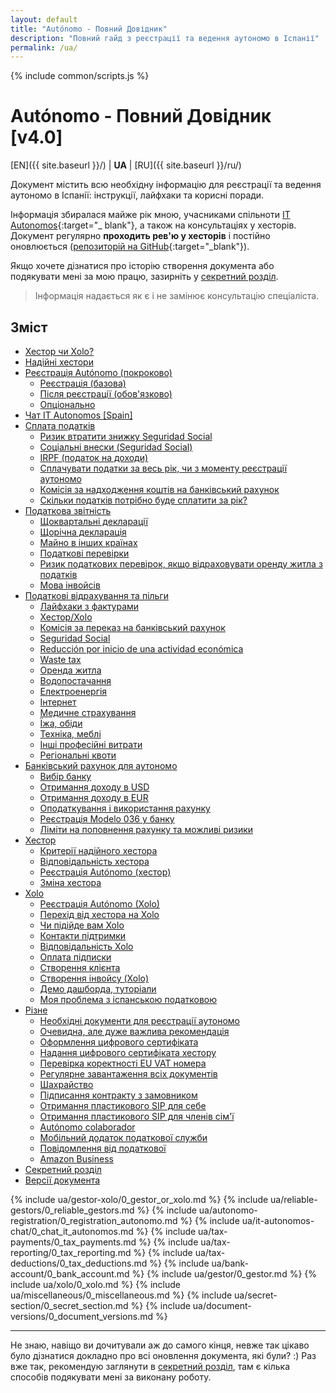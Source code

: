 ```yaml
---
layout: default
title: "Autónomo - Повний Довідник"
description: "Повний гайд з реєстрації та ведення аутономо в Іспанії"
permalink: /ua/
---
```


<style>
{% include common/common.css %}

.container-lg.px-3.my-5.markdown-body h1:first-of-type {
    display: none;
}
</style>

{% include common/scripts.js %}

# Autónomo - Повний Довідник [v4.0]

[EN]({{ site.baseurl }}/) | **UA** | [RU]({{ site.baseurl }}/ru/)

Документ містить всю необхідну інформацію для реєстрації та ведення аутономо в Іспанії: інструкції, лайфхаки та корисні
поради.

Інформація збиралася майже рік мною, учасниками спільноти [IT Autonomos](https://bit.ly/it-autonomos-es){:target="_
blank"}, а також на консультаціях у хесторів. Документ регулярно **проходить рев'ю у хесторів** і постійно
оновлюється ([репозиторій на GitHub](https://bit.ly/it-autonomos-github){:target="_blank"}).

Якщо хочете дізнатися про історію створення документа або подякувати мені за мою працю, зазирніть
у [секретний розділ](#секретний-розділ).

> Інформація надається як є і не замінює консультацію спеціаліста.

## Зміст

- [Хестор чи Xolo?](#хестор-чи-xolo)
- [Надійні хестори](#надійні-хестори)
- [Реєстрація Autónomo (покроково)](#реєстрація-autónomo-покроково)
    - [Реєстрація (базова)](#реєстрація-базова)
    - [Після реєстрації (обов'язково)](#після-реєстрації-обовязково)
    - [Опціонально](#опціонально)
- [Чат IT Autonomos [Spain]](#чат-it-autonomos-spain)
- [Сплата податків](#сплата-податків)
    - [Ризик втратити знижку Seguridad Social](#ризик-втратити-знижку-seguridad-social)
    - [Соціальні внески (Seguridad Social)](#соціальні-внески-seguridad-social)
    - [IRPF (податок на доходи)](#irpf-податок-на-доходи)
    - [Сплачувати податки за весь рік, чи з моменту реєстрації аутономо](#сплачувати-податки-за-весь-рік-чи-з-моменту-реєстрації-аутономо)
    - [Комісія за надходження коштів на банківський рахунок](#комісія-за-надходження-коштів-на-банківський-рахунок)
    - [Скільки податків потрібно буде сплатити за рік?](#скільки-податків-потрібно-буде-сплатити-за-рік)
- [Податкова звітність](#податкова-звітність)
    - [Щоквартальні декларації](#щоквартальні-декларації)
    - [Щорічна декларація](#щорічна-декларація)
    - [Майно в інших країнах](#майно-в-інших-країнах)
    - [Податкові перевірки](#податкові-перевірки)
    - [Ризик податкових перевірок, якщо відраховувати оренду житла з податків](#ризик-податкових-перевірок-якщо-відраховувати-оренду-житла-з-податків)
    - [Мова інвойсів](#мова-інвойсів)
- [Податкові відрахування та пільги](#податкові-відрахування-та-пільги)
    - [Лайфхаки з фактурами](#лайфхаки-з-фактурами)
    - [Хестор/Xolo](#хесторxolo)
    - [Комісія за переказ на банківський рахунок](#комісія-за-переказ-на-банківський-рахунок)
    - [Seguridad Social](#seguridad-social)
    - [Reducción por inicio de una actividad económica](#reducción-por-inicio-de-una-actividad-económica)
    - [Waste tax](#waste-tax)
    - [Оренда житла](#оренда-житла)
    - [Водопостачання](#водопостачання)
    - [Електроенергія](#електроенергія)
    - [Інтернет](#інтернет)
    - [Медичне страхування](#медичне-страхування)
    - [Їжа, обіди](#їжа-обіди)
    - [Техніка, меблі](#техніка-меблі)
    - [Інші професійні витрати](#інші-професійні-витрати)
    - [Регіональні квоти](#регіональні-квоти)
- [Банківський рахунок для аутономо](#банківський-рахунок-для-аутономо)
    - [Вибір банку](#вибір-банку)
    - [Отримання доходу в USD](#отримання-доходу-в-usd)
    - [Отримання доходу в EUR](#отримання-доходу-в-eur)
    - [Оподаткування і використання рахунку](#оподаткування-і-використання-рахунку)
    - [Реєстрація Modelo 036 у банку](#реєстрація-modelo-036-у-банку)
    - [Ліміти на поповнення рахунку та можливі ризики](#ліміти-на-поповнення-рахунку-та-можливі-ризики)
- [Хестор](#хестор-1)
    - [Критерії надійного хестора](#критерії-надійного-хестора)
    - [Відповідальність хестора](#відповідальність-хестора)
    - [Реєстрація Autónomo (хестор)](#реєстрація-autónomo-хестор)
    - [Зміна хестора](#зміна-хестора)
- [Xolo](#xolo)
    - [Реєстрація Autónomo (Xolo)](#реєстрація-autónomo-xolo)
    - [Перехід від хестора на Xolo](#перехід-від-хестора-на-xolo)
    - [Чи підійде вам Xolo](#чи-підійде-вам-xolo)
    - [Контакти підтримки](#контакти-підтримки)
    - [Відповідальність Xolo](#відповідальність-xolo)
    - [Оплата підписки](#оплата-підписки)
    - [Створення клієнта](#створення-клієнта)
    - [Створення інвойсу (Xolo)](#створення-інвойсу-xolo)
    - [Демо дашборда, туторіали](#демо-дашборда-туторіали)
    - [Моя проблема з іспанською податковою](#моя-проблема-з-іспанською-податковою)
- [Різне](#різне)
    - [Необхідні документи для реєстрації аутономо](#необхідні-документи-для-реєстрації-аутономо)
    - [Очевидна, але дуже важлива рекомендація](#очевидна-але-дуже-важлива-рекомендація)
    - [Оформлення цифрового сертифіката](#оформлення-цифрового-сертифіката)
    - [Надання цифрового сертифіката хестору](#надання-цифрового-сертифіката-хестору)
    - [Перевірка коректності EU VAT номера](#перевірка-коректності-eu-vat-номера)
    - [Регулярне завантаження всіх документів](#регулярне-завантаження-всіх-документів)
    - [Шахрайство](#шахрайство)
    - [Підписання контракту з замовником](#підписання-контракту-з-замовником)
    - [Отримання пластикового SIP для себе](#отримання-пластикового-sip-для-себе)
    - [Отримання пластикового SIP для членів сім'ї](#отримання-пластикового-sip-для-членів-сімї)
    - [Autónomo colaborador](#autónomo-colaborador)
    - [Мобільний додаток податкової служби](#мобільний-додаток-податкової-служби)
    - [Повідомлення від податкової](#повідомлення-від-податкової)
    - [Amazon Business](#amazon-business)
- [Секретний розділ](#секретний-розділ)
- [Версії документа](#версії-документа)

{% include ua/gestor-xolo/0_gestor_or_xolo.md %}
{% include ua/reliable-gestors/0_reliable_gestors.md %}
{% include ua/autonomo-registration/0_registration_autonomo.md %}
{% include ua/it-autonomos-chat/0_chat_it_autonomos.md %}
{% include ua/tax-payments/0_tax_payments.md %}
{% include ua/tax-reporting/0_tax_reporting.md %}
{% include ua/tax-deductions/0_tax_deductions.md %}
{% include ua/bank-account/0_bank_account.md %}
{% include ua/gestor/0_gestor.md %}
{% include ua/xolo/0_xolo.md %}
{% include ua/miscellaneous/0_miscellaneous.md %}
{% include ua/secret-section/0_secret_section.md %}
{% include ua/document-versions/0_document_versions.md %}

---

Не знаю, навіщо ви дочитували аж до самого кінця, невже так цікаво було дізнатися докладно про всі оновлення документа,
які були? :)
Раз вже так, рекомендую заглянути в [секретний розділ](#секретний-розділ), там є кілька способів подякувати мені за
виконану роботу.
